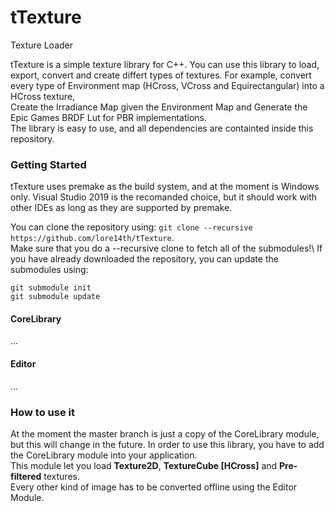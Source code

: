 # tTexture
Texture Loader

tTexture is a simple texture library for C++. You can use this library to load, export, convert and create differt types of textures.
For example, convert every type of Environment map (HCross, VCross and Equirectangular) into a HCross texture,\
Create the Irradiance Map given the Environment Map and Generate the Epic Games BRDF Lut for PBR implementations.\
The library is easy to use, and all dependencies are containted inside this repository.

### Getting Started
tTexture uses premake as the build system, and at the moment is Windows only. Visual Studio 2019 is the recomanded choice, but it should work with other IDEs as long as they are supported by premake.

You can clone the repository using:
```git clone --recursive https://github.com/lore14th/tTexture```.\
Make sure that you do a --recursive clone to fetch all of the submodules!\\
If you have already downloaded the repository, you can update the submodules using:
```
git submodule init
git submodule update
```
#### CoreLibrary
...

#### Editor 
...


### How to use it
At the moment the master branch is just a copy of the CoreLibrary module, but this will change in the future.
In order to use this library, you have to add the CoreLibrary module into your application.\
This module let you load __Texture2D__, __TextureCube [HCross]__ and __Pre-filtered__ textures.\
Every other kind of image has to be converted offline using the Editor Module.
